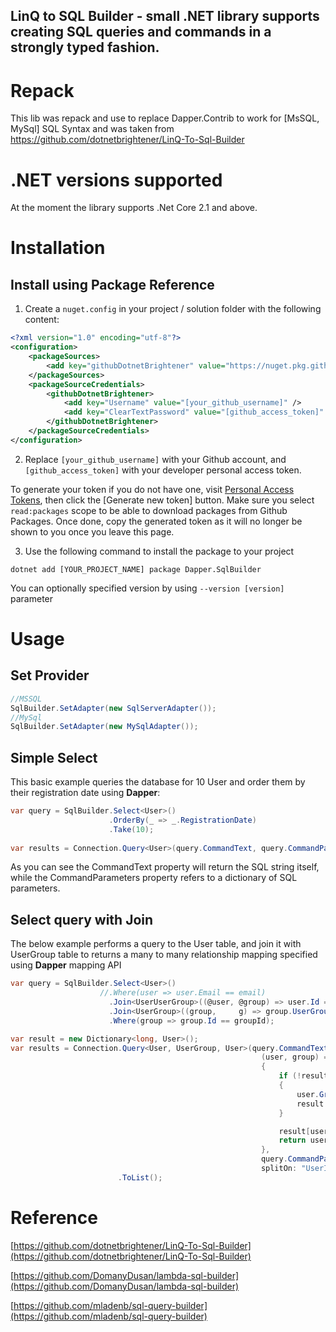 LinQ to SQL Builder - small .NET library supports creating SQL queries and commands in a strongly typed fashion.
---------------------------------------------------------------------------
  
Repack
==========
This lib was repack and use to replace Dapper.Contrib to work for [MsSQL, MySql] SQL Syntax and was taken from https://github.com/dotnetbrightener/LinQ-To-Sql-Builder 

.NET versions supported
===

At the moment the library supports .Net Core 2.1 and above.

Installation
============

Install using Package Reference
---

1. Create a `nuget.config` in your project / solution folder with the following content:

```xml
<?xml version="1.0" encoding="utf-8"?>
<configuration>
    <packageSources>        
        <add key="githubDotnetBrightener" value="https://nuget.pkg.github.com/dotnetbrightener/index.json" />
    </packageSources>
    <packageSourceCredentials>
        <githubDotnetBrightener>
            <add key="Username" value="[your_github_username]" />
            <add key="ClearTextPassword" value="[github_access_token]" />
        </githubDotnetBrightener>
    </packageSourceCredentials>
</configuration>
```

2. Replace `[your_github_username]` with your Github account, and `[github_access_token]` with your developer personal access token.

To generate your token if you do not have one, visit [Personal Access Tokens](https://github.com/settings/tokens), then click the [Generate new token] button. Make sure you select `read:packages` scope to be able to download packages from Github Packages. Once done, copy the generated token as it will no longer be shown to you once you leave this page.

3. Use the following command to install the package to your project
   
```
dotnet add [YOUR_PROJECT_NAME] package Dapper.SqlBuilder
```

You can optionally specified version by using `--version [version]` parameter
 
Usage
=====

## Set Provider
```csharp
//MSSQL
SqlBuilder.SetAdapter(new SqlServerAdapter());
//MySql
SqlBuilder.SetAdapter(new MySqlAdapter());
```

## Simple Select

This basic example queries the database for 10 User and order them by their registration date using **Dapper**:
```csharp
var query = SqlBuilder.Select<User>()
                      .OrderBy(_ => _.RegistrationDate)
                      .Take(10);
                      
var results = Connection.Query<User>(query.CommandText, query.CommandParameters);
```

As you can see the CommandText property will return the SQL string itself, while the CommandParameters property refers to a dictionary of SQL parameters. 

## Select query with Join
The below example performs a query to the User table, and join it with UserGroup table to returns a many to many relationship mapping specified using **Dapper** mapping API

```csharp
var query = SqlBuilder.Select<User>()
                    //.Where(user => user.Email == email)
                      .Join<UserUserGroup>((@user, @group) => user.Id == group.UserId)
                      .Join<UserGroup>((group,     g) => group.UserGroupId == g.Id)
                      .Where(group => group.Id == groupId);

var result = new Dictionary<long, User>();
var results = Connection.Query<User, UserGroup, User>(query.CommandText,
                                                        (user, group) =>
                                                        {
                                                            if (!result.ContainsKey(user.Id))
                                                            {
                                                                user.Groups = new List<UserGroup>();
                                                                result.Add(user.Id, user);
                                                            }

                                                            result[user.Id].Groups.Add(group);
                                                            return user;
                                                        },
                                                        query.CommandParameters,
                                                        splitOn: "UserId,UserGroupId")
                        .ToList();
```

Reference
=========

[https://github.com/dotnetbrightener/LinQ-To-Sql-Builder](https://github.com/dotnetbrightener/LinQ-To-Sql-Builder)

[https://github.com/DomanyDusan/lambda-sql-builder](https://github.com/DomanyDusan/lambda-sql-builder)

[https://github.com/mladenb/sql-query-builder](https://github.com/mladenb/sql-query-builder)